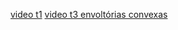 [video t1](https://drive.google.com/file/d/1l7BSE1BoPiynJlQLmGp32vnztL2jjsnw/view?usp=sharing)
[video t3 envoltórias convexas](https://drive.google.com/file/d/1aLqPeiOToeVfQinBxOtU27vHrh73DKo-/view?usp=sharing)
